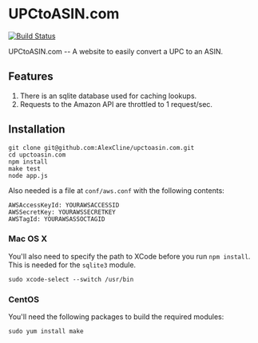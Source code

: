 UPCtoASIN.com
=============

[![Build Status](https://travis-ci.org/AlexCline/upctoasin.com.png?branch=master)](https://travis-ci.org/AlexCline/upctoasin.com)

UPCtoASIN.com -- A website to easily convert a UPC to an ASIN.

Features
--------

1. There is an sqlite database used for caching lookups.
2. Requests to the Amazon API are throttled to 1 request/sec.

Installation
------------

    git clone git@github.com:AlexCline/upctoasin.com.git
    cd upctoasin.com
    npm install
    make test
    node app.js

Also needed is a file at `conf/aws.conf` with the following contents:

    AWSAccessKeyId: YOURAWSACCESSID
    AWSSecretKey: YOURAWSSECRETKEY
    AWSTagId: YOURAWSASSOCTAGID

### Mac OS X

You'll also need to specify the path to XCode before you run `npm install`.  This is needed for the `sqlite3` module.

    sudo xcode-select --switch /usr/bin

### CentOS

You'll need the following packages to build the required modules:

    sudo yum install make